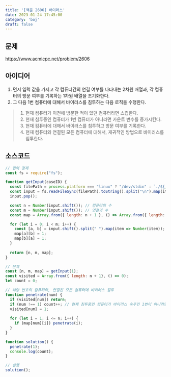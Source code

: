 ```yaml
---
title: '[백준 2606] 바이러스'
date: 2023-01-24 17:45:00
category: 'boj'
draft: false
---
```


## 문제
https://www.acmicpc.net/problem/2606

## 아이디어
1. 먼저 입력 값을 가지고 각 컴퓨터간의 연결 여부를 나타내는 2차원 배열과, 각 컴퓨터의 방문 여부를 기록하는 1차원 배열을 초기화한다.  
2. 그 다음 1번 컴퓨터에 대해서 바이러스를 침투하는 다음 로직을 수행한다.
> 1. 현재 컴퓨터가 이전에 방문한 적이 있던 컴퓨터라면 스킵한다.
> 2. 현재 침투중인 컴퓨터가 1번 컴퓨터가 아니라면 카운트 변수를 증가시킨다.
> 3. 현재 컴퓨터에 대해서 바이러스를 침투하고 방문 여부를 기록한다.
> 4. 현재 컴퓨터와 연결된 모든 컴퓨터에 대해서, 재귀적인 방법으로 바이러스를 침투한다.

## 소스코드
```js
// 입력 정제
const fs = require("fs");

function getInput(caseID) {
  const filePath = process.platform === "linux" ? "/dev/stdin" : `./${__dirname.split('\\').pop()}/i${caseID}.txt`;
  const input = fs.readFileSync(filePath).toString().split("\n").map(item => item.trim());
  input.pop();

  const n = Number(input.shift()); // 컴퓨터의 수
  const m = Number(input.shift()); // 연결의 수
  const map = Array.from({ length: n + 1 }, () => Array.from({ length: n + 1 }, () => 0));

  for (let i = 0; i < m; i++) {
    const [a, b] = input.shift().split(" ").map(item => Number(item));
    map[a][b] = 1;
    map[b][a] = 1;
  }
  
  return [n, m, map];
}

// 문제
const [n, m, map] = getInput(1);
const visited = Array.from({ length: n + 1}, () => 0);
let count = 0;

// 해당 번호의 컴퓨터와, 연결된 모든 컴퓨터에 바이러스 침투
function penetrate(num) {
  if (visited[num]) return;
  if (num !== 1) count++; // 현재 침투중인 컴퓨터가 바이러스 숙주인 1번이 아니라면, 카운트 증가하기
  visited[num] = 1;
  
  for (let i = 1; i <= n; i++) {
    if (map[num][i]) penetrate(i);
  }
}

function solution() {
  penetrate(1);
  console.log(count);
}

// 실행
solution();
```
